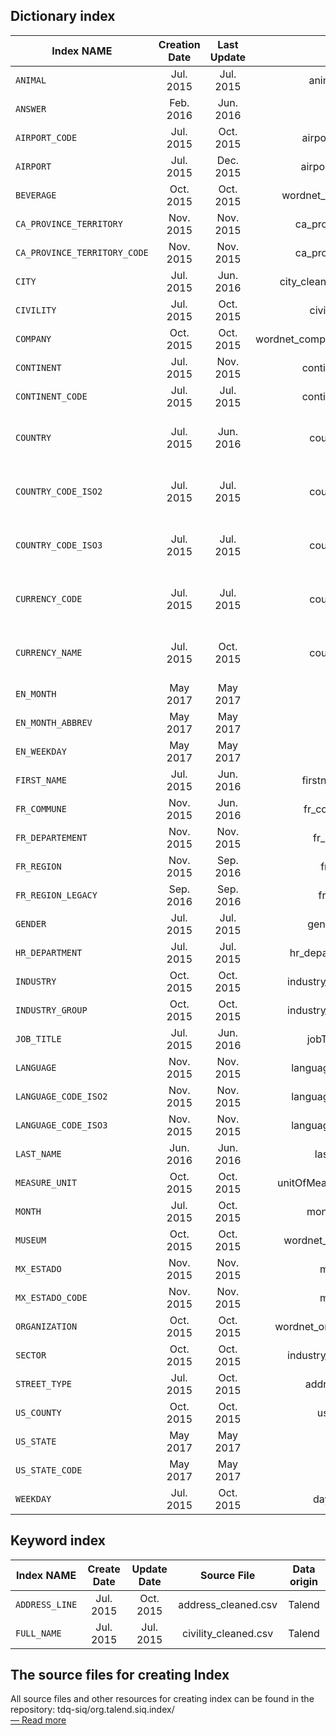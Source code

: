 Dictionary index
----------------------
| Index NAME    | Creation Date   | Last Update | Source File | Data origin |
|---------------|:-------------:|:-----------:|:-----------:|:-----------:|
|`ANIMAL`|Jul. 2015|Jul. 2015|animal_cleaned.csv|Talend|
|`ANSWER`|Feb. 2016|Jun. 2016|N/A|Talend|
|`AIRPORT_CODE`|Jul. 2015|Oct. 2015|airport-code-wiki.csv|[Wikipedia](https://en.wikipedia.org/wiki/List_of_airports)|
|`AIRPORT`|Jul. 2015|Dec. 2015|airport-name-wiki.csv|[Wikipedia](https://en.wikipedia.org/wiki/List_of_airports)|
|`BEVERAGE`|Oct. 2015|Oct. 2015|wordnet_beverages_yago2.csv|[YAGO](http://www.mpi-inf.mpg.de/departments/databases-and-information-systems/research/yago-naga/yago/)|
|`CA_PROVINCE_TERRITORY`|Nov. 2015|Nov. 2015|ca_province_territory.csv|[statoids.com](http://www.statoids.com/)|
|`CA_PROVINCE_TERRITORY_CODE`|Nov. 2015|Nov. 2015|ca_province_territory.csv|[statoids.com](http://www.statoids.com/)|
|`CITY`|Jul. 2015|Jun. 2016|city_cleaned_without_pinyin.csv|Talend|
|`CIVILITY`|Jul. 2015|Oct. 2015|civility_cleaned.csv|Talend|
|`COMPANY`|Oct. 2015|Oct. 2015|wordnet_companies_yago2_optimized.csv|[YAGO](http://www.mpi-inf.mpg.de/departments/databases-and-information-systems/research/yago-naga/yago/)|
|`CONTINENT`|Jul. 2015|Nov. 2015|continent_cleaned.csv|Talend|
|`CONTINENT_CODE`|Jul. 2015|Jul. 2015|continent_cleaned.csv|Talend|
|`COUNTRY`|Jul. 2015|Jun. 2016|country-codes.csv|[http://data.okfn.org](http://data.okfn.org/data/country-codes) ([Public Domain Dedication and License](http://opendatacommons.org/licenses/pddl/1-0/))|
|`COUNTRY_CODE_ISO2`|Jul. 2015|Jul. 2015|country-codes.csv|[http://data.okfn.org](http://data.okfn.org/data/country-codes) ([Public Domain Dedication and License](http://opendatacommons.org/licenses/pddl/1-0/))|
|`COUNTRY_CODE_ISO3`|Jul. 2015|Jul. 2015|country-codes.csv|[http://data.okfn.org](http://data.okfn.org/data/country-codes) ([Public Domain Dedication and License](http://opendatacommons.org/licenses/pddl/1-0/))|
|`CURRENCY_CODE`|Jul. 2015|Jul. 2015|country-codes.csv|[http://data.okfn.org](http://data.okfn.org/data/country-codes) ([Public Domain Dedication and License](http://opendatacommons.org/licenses/pddl/1-0/))|
|`CURRENCY_NAME`|Jul. 2015|Oct. 2015|country-codes.csv|[http://data.okfn.org](http://data.okfn.org/data/country-codes) ([Public Domain Dedication and License](http://opendatacommons.org/licenses/pddl/1-0/))|
|`EN_MONTH`|May 2017|May 2017|N/A|Talend|
|`EN_MONTH_ABBREV`|May 2017|May 2017|N/A|Talend|
|`EN_WEEKDAY`|May 2017|May 2017|N/A|Talend|
|`FIRST_NAME`|Jul. 2015|Jun. 2016|firstname_cleaned.csv|Talend|
|`FR_COMMUNE`|Nov. 2015|Jun. 2016|fr_comisimp2015.csv|INSEE|
|`FR_DEPARTEMENT`|Nov. 2015|Nov. 2015|fr_depts2015.csv|INSEE|
|`FR_REGION`|Nov. 2015|Sep. 2016|fr_reg2016.txt|INSEE|
|`FR_REGION_LEGACY`|Sep. 2016|Sep. 2016|fr_reg2015.csv|INSEE|
|`GENDER`|Jul. 2015|Jul. 2015|gender_cleaned.csv|Talend|
|`HR_DEPARTMENT`|Jul. 2015|Jul. 2015|hr_department_cleaned.csv|Talend|
|`INDUSTRY`|Oct. 2015|Oct. 2015|industry_GICS_simplified.csv|Talend|
|`INDUSTRY_GROUP`|Oct. 2015|Oct. 2015|industry_GICS_simplified.csv|Talend|
|`JOB_TITLE`|Jul. 2015|Jun. 2016|jobTitle_cleaned.csv|Talend|
|`LANGUAGE`|Nov. 2015|Nov. 2015|languages_code_name.csv|Wikipedia|
|`LANGUAGE_CODE_ISO2`|Nov. 2015|Nov. 2015|languages_code_name.csv|Wikipedia|
|`LANGUAGE_CODE_ISO3`|Nov. 2015|Nov. 2015|languages_code_name.csv|Wikipedia|
|`LAST_NAME`|Jun. 2016|Jun. 2016|lastname12k.csv|[United States Census Bureau](http://www.census.gov/)| ([Licence](https://www.ons.gov.uk/census/2001censusandearlier/dataandproducts/copyrightandlicensing/licenseinformation))
|`MEASURE_UNIT`|Oct. 2015|Oct. 2015|unitOfMeasurement_cleaned.csv|Talend|
|`MONTH`|Jul. 2015|Oct. 2015|months_cleaned.csv|Talend|
|`MUSEUM`|Oct. 2015|Oct. 2015|wordnet_museums_yago2.csv|[YAGO](http://www.mpi-inf.mpg.de/departments/databases-and-information-systems/research/yago-naga/yago/)|
|`MX_ESTADO`|Nov. 2015|Nov. 2015|mx_estado.csv|[statoids.com](http://www.statoids.com/)|
|`MX_ESTADO_CODE`|Nov. 2015|Nov. 2015|mx_estado.csv|[statoids.com](http://www.statoids.com/)|
|`ORGANIZATION`|Oct. 2015|Oct. 2015|wordnet_organizations_yago2.csv|[YAGO](http://www.mpi-inf.mpg.de/departments/databases-and-information-systems/research/yago-naga/yago/)|
|`SECTOR`|Oct. 2015|Oct. 2015|industry_GICS_simplified.csv|Talend|
|`STREET_TYPE`|Jul. 2015|Oct. 2015|address_cleaned.csv|Talend|
|`US_COUNTY`|Oct. 2015|Oct. 2015|us_counties.csv|[Wikipedia]((https://en.wikipedia.org/wiki/Index_of_U.S._counties))|
|`US_STATE`|May 2017|May 2017|N/A|Talend|
|`US_STATE_CODE`|May 2017|May 2017|N/A|Talend|
|`WEEKDAY`|Jul. 2015|Oct. 2015|days_cleaned.csv|Talend|




Keyword index
--------------------

| Index NAME    | Create Date   | Update Date | Source File | Data origin |
|---------------|:-------------:|:-----------:|:-----------:|:-----------:|
|`ADDRESS_LINE`|Jul. 2015|Oct. 2015|address_cleaned.csv|Talend|
|`FULL_NAME`|Jul. 2015|Jul. 2015|civility_cleaned.csv|Talend|


The source files for creating Index
---------------------------------------

All source files and other resources for creating index can be found in the repository: tdq-siq/org.talend.siq.index/  
[— Read more](https://github.com/Talend/tdq-siq/tree/master/org.talend.siq.index) 
